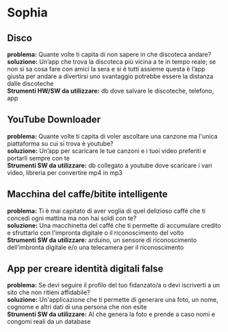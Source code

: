 # Sophia
## Disco
**problema:** Quante volte ti capita di non sapere in che discoteca andare? <br>
**soluzione:** Un’app che trova la discoteca più vicina a te in tempo reale;
se non si sa cosa fare con amici la sera e si è tutti assieme questa è l’app giusta per andare a divertirsi
uno svantaggio potrebbe essere la distanza dalle discoteche <br>
**Strumenti HW/SW da utilizzare:** db dove salvare le discoteche, telefono, app 

## YouTube Downloader
**problema:** Quante volte ti capita di voler ascoltare una canzone ma l'unica piattaforma su cui si trova è youtube? <br>
**soluzione:** Un’app per scaricare le tue canzoni e i tuoi video preferiti e portarli sempre con te <br>
**Strumenti SW da utilizzare:** db collegato a youtube dove scaricare i vari video, libreria per convertire mp4 in mp3 

## Macchina del caffe/bitite intelligente
**problema:** Ti è mai capitato di aver voglia di quel delizioso caffé che ti concedi ogni mattina ma non hai soldi con te? <br>
**soluzione:** Una macchinetta del caffé che ti permette di accumulare credito e sfruttarlo con l'impronta digitale o il riconoscimento del volto <br>
**Strumenti SW da utilizzare:** arduino, un sensore di riconoscimento dell'imbronta digitale e/o una telecamera per il riconoscimento

## App per creare identità digitali false
**problema:** Se devi seguire il profilo del tuo fidanzato/a o devi iscriverti a un sito che non ritieni affidabile? <br>
**soluzione:** Un'applicazione che ti permette di generare una foto, un nome, cognome e altri dati di una persona che non esite <br>
**Strumenti SW da utilizzare:** AI che genera la foto e prende a caso nomi e congomi reali da un database